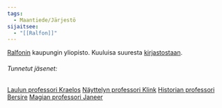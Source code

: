 ```yaml
---
tags:
  - Maantiede/Järjestö
sijaitsee:
  - "[[Ralfon]]"
---
```

[Ralfonin](Ralfon.md) kaupungin yliopisto. Kuuluisa suuresta [kirjastostaan](Ralfonin%20kirjasto.md).

###### Tunnetut jäsenet:
[Laulun professori Kraelos](Laulun%20professori%20Kraelos.md)
[Näyttelyn professori Klink](Näyttelyn%20professori%20Klink)
[Historian professori Bersire](Historian%20professori%20Bersire)
[Magian professori Janeer](Magian%20professori%20Janeer)


